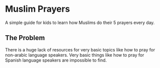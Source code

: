 # Muslim Prayers
A simple guide for kids to learn how Muslims do their 5 prayers every day.

## The Problem
There is a huge lack of resources for very basic topics like how to pray for non-arabic language speakers. Very basic things like how to pray for Spanish language speakers are impossible to find.